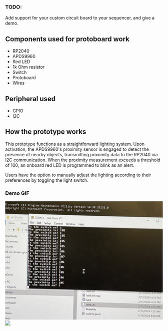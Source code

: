 ### TODO:

Add support for your custom circuit board to your sequencer, and give a demo.

## Components used for protoboard work

- RP2040
- APDS9960
- Red LED
- 1k Ohm resistor
- Switch
- Protoboard
- Wires

## Peripheral used

- GPIO
- I2C

## How the prototype works

This prototype functions as a straightforward lighting system. Upon activation, the APDS9960's proximity sensor is engaged to detect the presence of nearby objects, transmitting proximity data to the RP2040 via I2C communication. When the proximity measurement exceeds a threshold of 100, an onboard red LED is programmed to blink as an alert.

Users have the option to manually adjust the lighting according to their preferences by toggling the light switch.



### Demo GIF

![](IMG_3657.jpg)
![](IMG_3656.gif)



